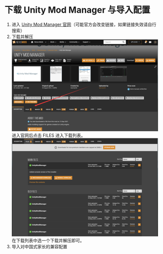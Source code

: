 # 下载 Unity Mod Manager 与导入配置
1. 进入 [Unity Mod Manager 官网](https://www.nexusmods.com/site/mods/21/?tab=description)（可能官方会改变链接，如果链接失效请自行搜索）
2. 下载并解压
![官网](UnityModManagerHome.png)
进入官网后点击 FILES 进入下载列表。
![文件列表](UnityModManagerFiles.png)
在下载列表中选一个下载并解压即可。
5. 导入对中国式家长的兼容配置
